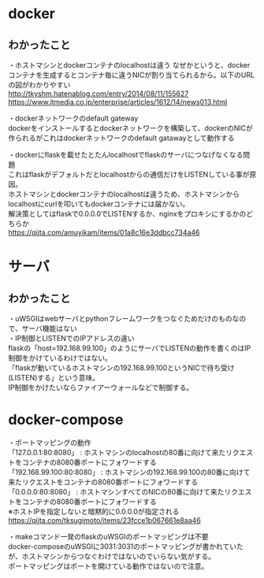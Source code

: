 # docker
## わかったこと  
・ホストマシンとdockerコンテナのlocalhostは違う
なぜかというと、dockerコンテナを生成するとコンテナ毎に違うNICが割り当てられるから。以下のURLの図がわかりやすい  
http://tkyshm.hatenablog.com/entry/2014/08/11/155627  
https://www.itmedia.co.jp/enterprise/articles/1612/14/news013.html  
  
・dockerネットワークのdefault gateway  
dockerをインストールするとdockerネットワークを構築して、dockerのNICが作られるがこれはdockerネットワークのdefault gatawayとして動作する  
  
・dockerにflaskを載せたとたんlocalhostでflaskのサーバにつなげなくなる問題  
これはflaskがデフォルトだとlocalhostからの通信だけをLISTENしている事が原因。  
ホストマシンとdockerコンテナのlocalhostは違うため、ホストマシンからlocalhostにcurlを叩いてもdockerコンテナには届かない。  
解決策としてはflaskで0.0.0.0でLISTENするか、nginxをプロキシにするかのどちらか  
https://qiita.com/amuyikam/items/01a8c16e3ddbcc734a46  
  
# サーバ  
## わかったこと  
・uWSGIはwebサーバとpythonフレームワークをつなぐためだけのものなので、サーバ機能はない  
・IP制御とLISTENでのIPアドレスの違い  
flaskの「host=192.168.99.100」のようにサーバでLISTENの動作を書くのはIP制御をかけているわけではない。  
「flaskが動いているホストマシンの192.168.99.100というNICで待ち受け(LISTEN)する」という意味。  
IP制御をかけたいならファイアーウォールなどで制御する。  
  
# docker-compose  
・ポートマッピングの動作  
「127.0.0.1:80:8080」 : ホストマシンのlocalhostの80番に向けて来たリクエストをコンテナの8080番ポートにフォワードする  
「192.168.99.100:80:8080」 : ホストマシンの192.168.99.100の80番に向けて来たリクエストをコンテナの8080番ポートにフォワードする  
「0.0.0.0:80:8080」 : ホストマシンすべてのNICの80番に向けて来たリクエストをコンテナの8080番ポートにフォワードする  
※ホストIPを指定しないと暗黙的に0.0.0.0が指定される  
https://qiita.com/tksugimoto/items/23fcce1b067661e8aa46  

・makeコマンド一発のflaskのuWSGIのポートマッピングは不要  
docker-composeのuWSGIに3031:3031のポートマッピングが書かれていたが、ホストマシンからつなぐわけではないのでいらない気がする。  
ポートマッピングはポートを開けている動作ではないので注意。  
